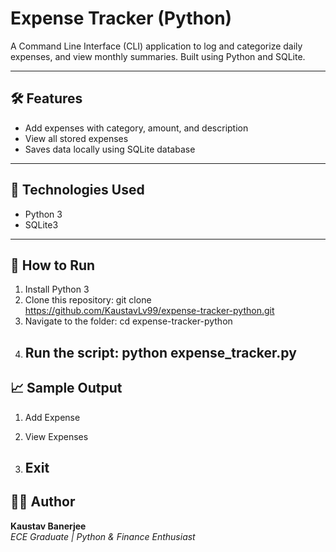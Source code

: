 # Expense Tracker (Python)

A Command Line Interface (CLI) application to log and categorize daily expenses, and view monthly summaries. Built using Python and SQLite.

---

## 🛠 Features
- Add expenses with category, amount, and description
- View all stored expenses
- Saves data locally using SQLite database

---

## 📂 Technologies Used
- Python 3
- SQLite3

---

## 🚀 How to Run
1. Install Python 3
2. Clone this repository:
   git clone https://github.com/KaustavLv99/expense-tracker-python.git
3. Navigate to the folder:
   cd expense-tracker-python
4. Run the script:
   python expense_tracker.py
   ---

## 📈 Sample Output
1. Add Expense


2. View Expenses


3. Exit
   ---

## 👨‍💻 Author
**Kaustav Banerjee**  
_ECE Graduate | Python & Finance Enthusiast_
